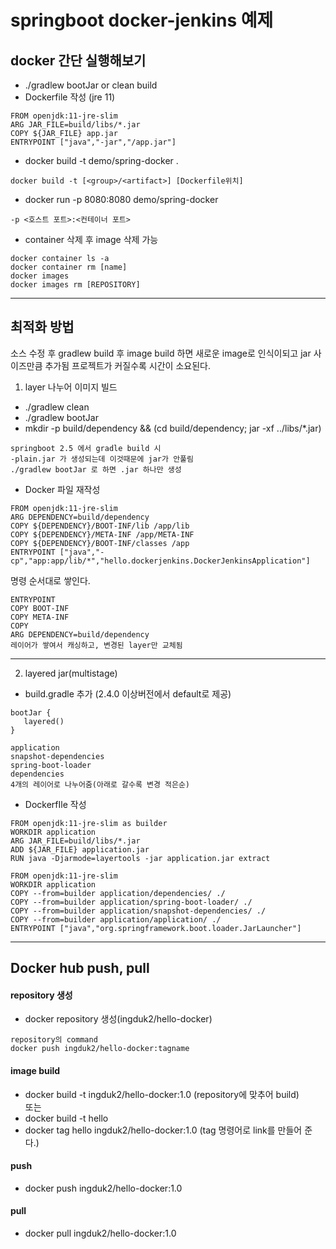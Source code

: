 # springboot docker-jenkins 예제

## docker 간단 실행해보기
* ./gradlew bootJar or clean build
* Dockerfile 작성 (jre 11)
```
FROM openjdk:11-jre-slim
ARG JAR_FILE=build/libs/*.jar
COPY ${JAR_FILE} app.jar
ENTRYPOINT ["java","-jar","/app.jar"]
```
* docker build -t demo/spring-docker .
```
docker build -t [<group>/<artifact>] [Dockerfile위치]
```
* docker run -p 8080:8080 demo/spring-docker
```
-p <호스트 포트>:<컨테이너 포트>
```
* container 삭제 후 image 삭제 가능
```
docker container ls -a
docker container rm [name]
docker images
docker images rm [REPOSITORY]
```

---
## 최적화 방법
소스 수정 후 gradlew build 후
image build 하면 새로운 image로 인식이되고 jar 사이즈만큼 추가됨
프로젝트가 커질수록 시간이 소요된다.

1. layer 나누어 이미지 빌드
* ./gradlew clean
* ./gradlew bootJar
* mkdir -p build/dependency && (cd build/dependency; jar -xf ../libs/*.jar)
```
springboot 2.5 에서 gradle build 시 
-plain.jar 가 생성되는데 이것때문에 jar가 안풀림
./gradlew bootJar 로 하면 .jar 하나만 생성
```
* Docker 파일 재작성
```
FROM openjdk:11-jre-slim
ARG DEPENDENCY=build/dependency
COPY ${DEPENDENCY}/BOOT-INF/lib /app/lib
COPY ${DEPENDENCY}/META-INF /app/META-INF
COPY ${DEPENDENCY}/BOOT-INF/classes /app
ENTRYPOINT ["java","-cp","app:app/lib/*","hello.dockerjenkins.DockerJenkinsApplication"]
```
명령 순서대로 쌓인다.
```
ENTRYPOINT
COPY BOOT-INF
COPY META-INF
COPY
ARG DEPENDENCY=build/dependency
레이어가 쌓여서 캐싱하고, 변경된 layer만 교체됨
```
---
2. layered jar(multistage)
* build.gradle 추가 (2.4.0 이상버전에서 default로 제공)
```
bootJar {
   layered()
}
```
```
application
snapshot-dependencies
spring-boot-loader
dependencies
4개의 레이어로 나누어줌(아래로 갈수록 변경 적은순)
```
* DockerfIle 작성
```
FROM openjdk:11-jre-slim as builder
WORKDIR application
ARG JAR_FILE=build/libs/*.jar
ADD ${JAR_FILE} application.jar
RUN java -Djarmode=layertools -jar application.jar extract

FROM openjdk:11-jre-slim
WORKDIR application
COPY --from=builder application/dependencies/ ./
COPY --from=builder application/spring-boot-loader/ ./
COPY --from=builder application/snapshot-dependencies/ ./
COPY --from=builder application/application/ ./
ENTRYPOINT ["java","org.springframework.boot.loader.JarLauncher"]
```
---
## Docker hub push, pull
#### repository 생성
* docker repository 생성(ingduk2/hello-docker)
~~~
repository의 command
docker push ingduk2/hello-docker:tagname
~~~
#### image build
* docker build -t ingduk2/hello-docker:1.0 (repository에 맞추어 build)    
  또는
* docker build -t hello
* docker tag hello ingduk2/hello-docker:1.0 (tag 명령어로 link를 만들어 준다.)
#### push
* docker push ingduk2/hello-docker:1.0
#### pull
* docker pull ingduk2/hello-docker:1.0
